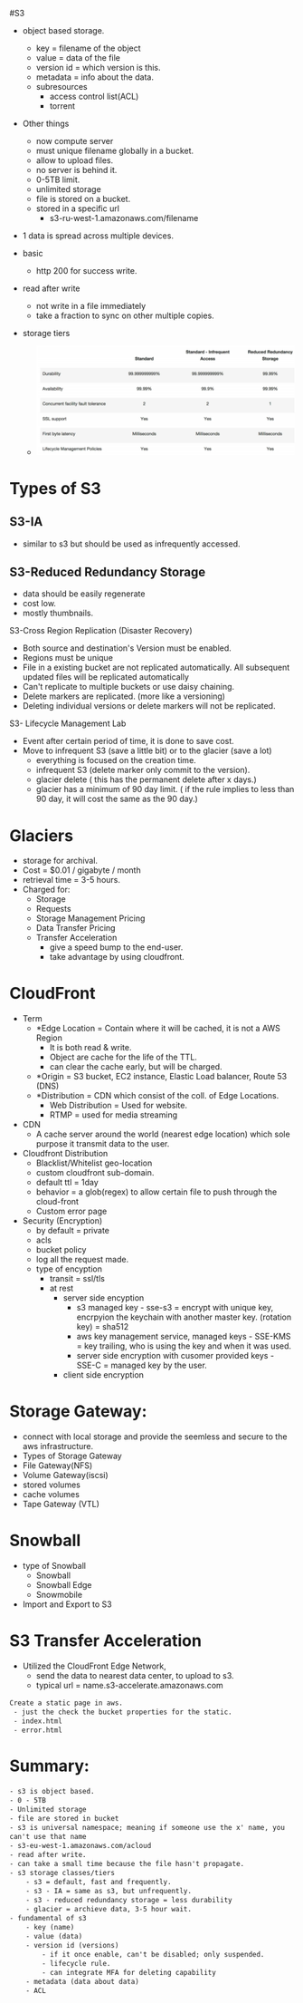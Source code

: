 #S3 
 - object based storage. 
   - key = filename of the object
   - value = data of the file
   - version id = which version is this.
   - metadata = info about the data.
   - subresources
     - access control list(ACL)
     - torrent
 - Other things
   - now compute server
   - must unique filename globally in a bucket.
   - allow to upload files.
   - no server is behind it.
   - 0-5TB limit.
   - unlimited storage
   - file is stored on a bucket.
   - stored in a specific url
     - s3-ru-west-1.amazonaws.com/filename
   
 - 1 data is spread across multiple devices.
 - basic
   - http 200 for success write.
 - read after write
   - not write in a file immediately
   - take a fraction to sync on other multiple copies.
 - storage tiers
   - ![storage-tiers](s3-storage-tiers.png) 

# Types of S3
## S3-IA
 - similar to s3 but should be used as infrequently accessed.
## S3-Reduced Redundancy Storage
 - data should be easily regenerate
 - cost low.
 - mostly thumbnails.

S3-Cross Region Replication (Disaster Recovery)
 - Both source and destination's Version must be enabled.
 - Regions must be unique
 - File in a existing bucket are not replicated automatically. All subsequent updated files will be replicated automatically
 - Can't replicate to multiple buckets or use daisy chaining.
 - Delete markers are replicated. (more like a versioning)
 - Deleting individual versions or delete markers will not be replicated.


S3- Lifecycle Management Lab
 - Event after certain period of time, it is done to save cost.
 - Move to infrequent S3 (save a little bit) or to the glacier (save a lot)
   - everything is focused on the creation time.
   - infrequent S3 (delete marker only commit to the version).
   - glacier delete ( this has the permanent delete after x days.)
   - glacier has a minimum of 90 day limit. ( if the rule implies to less than 90 day, it will cost the same as the 90 day.)

# Glaciers
 - storage for archival.
 - Cost = $0.01 / gigabyte / month
 - retrieval time = 3-5 hours.
 - Charged for:
   - Storage
   - Requests
   - Storage Management Pricing
   - Data Transfer Pricing
   - Transfer Acceleration
     - give a speed bump to the end-user.
     - take advantage by using cloudfront.


# CloudFront
 - Term
   - *Edge Location = Contain where it will be cached, it is not a AWS Region
     - It is both read & write.
     - Object are cache for the life of the TTL.
     - can clear the cache early, but will be charged.
   - *Origin = S3 bucket, EC2 instance, Elastic Load balancer, Route 53 (DNS)
   - *Distribution = CDN which consist of the coll. of Edge Locations.
     - Web Distribution = Used for website.
     - RTMP = used for media streaming
 - CDN
   - A cache server around the world (nearest edge location) which sole purpose it transmit data to the user.
 - Cloudfront Distribution
   - Blacklist/Whitelist geo-location
   - custom cloudfront sub-domain.
   - default ttl = 1day
   - behavior = a glob(regex) to allow certain file to push through the cloud-front
   - Custom error page
 - Security (Encryption)
   - by default = private
   - acls
   - bucket policy
   - log all the request made.
   - type of encyption
     - transit = ssl/tls
     - at rest
       - server side encyption
         - s3 managed key - sse-s3 = encrypt with unique key, encrpyion the keychain with another master key. (rotation key) = sha512
         - aws key management service, managed keys - SSE-KMS = key trailing, who is using the key and when it was used.
         - server side encryption  with cusomer provided keys - SSE-C = managed key by the user.
       - client side encryption


# Storage Gateway:
 - connect with local storage and provide the seemless and secure to the aws infrastructure.
 - Types of Storage Gateway
  - File Gateway(NFS)
  - Volume Gateway(iscsi)
   - stored volumes
   - cache volumes
  - Tape Gateway (VTL) 


# Snowball
 - type of Snowball
 	- Snowball
 	- Snowball Edge
 	- Snowmobile
 - Import and Export to S3
 
# S3 Transfer Acceleration
 - Utilized the CloudFront Edge Network,
   - send the data to nearest data center, to upload to s3.
   - typical url = name.s3-accelerate.amazonaws.com


```
Create a static page in aws.
 - just the check the bucket properties for the static.
 - index.html
 - error.html
```


# Summary:
	- s3 is object based.
	- 0 - 5TB
	- Unlimited storage
	- file are stored in bucket
	- s3 is universal namespace; meaning if someone use the x' name, you can't use that name
	- s3-eu-west-1.amazonaws.com/acloud
	- read after write.
	- can take a small time because the file hasn't propagate.
	- s3 storage classes/tiers
		- s3 = default, fast and frequently.
		- s3 - IA = same as s3, but unfrequently.
		- s3 - reduced redundancy storage = less durability
		- glacier = archieve data, 3-5 hour wait.
	- fundamental of s3
		- key (name)
		- value (data)
		- version id (versions)
			- if it once enable, can't be disabled; only suspended.
			- lifecycle rule.
			- can integrate MFA for deleting capability 
		- metadata (data about data)
		- ACL
